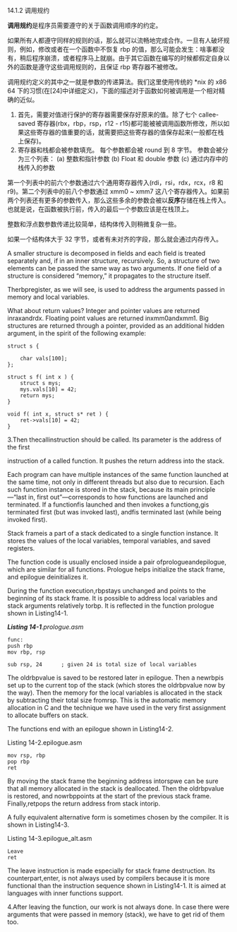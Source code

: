 14.1.2 调用规约

**调用规约**是程序员需要遵守的关于函数调用顺序的约定。

如果所有人都遵守同样的规则的话，那么就可以流畅地完成合作。一旦有人破坏规则，例如，修改或者在一个函数中不恢复 rbp 的值，那么可能会发生：啥事都没有，稍后程序崩溃，或者程序马上就崩。由于其它函数在编写的时候都假定自身以外的函数是遵守这些调用规则的，且保证 rbp 寄存器不被修改。

调用规约定义的其中之一就是参数的传递算法。我们这里使用传统的 \*nix 的 x86 64 下的习惯\(在\[24\]中详细定义\)，下面的描述对于函数如何被调用是一个相对精确的近似。

1. 首先，需要对值进行保护的寄存器需要保存好原来的值。除了七个 callee-saved 寄存器\(rbx，rbp，rsp，r12 - r15\)都可能被被调用函数所修改，所以如果这些寄存器的值重要的话，就需要把这些寄存器的值保存起来\(一般都在栈上保存\)。
2. 寄存器和栈都会被参数填充。
   每个参数都会被 round 到 8 字节。
   参数会被分为三个列表：
   \(a\) 整数和指针参数
   \(b\) Float 和 double 参数
   \(c\) 通过内存中的栈传入的参数

第一个列表中的前六个参数通过六个通用寄存器传入\(rdi，rsi，rdx，rcx，r8 和 r9\)。第二个列表中的前八个参数通过 xmm0 ~ xmm7 这八个寄存器传入。如果前两个列表还有更多的参数传入，那么这些多余的参数会被以**反序**存储在栈上传入。也就是说，在函数被执行前，传入的最后一个参数应该是在栈顶上。

整数和浮点数参数传递比较简单，结构体传入则稍微复杂一些。

如果一个结构体大于 32 字节，或者有未对齐的字段，那么就会通过内存传入。



A smaller structure is decomposed in fields and each field is treated separately and, if in an inner structure, recursively. So, a structure of two elements can be passed the same way as two arguments. If one field of a structure is considered “memory,” it propagates to the structure itself.

Therbpregister, as we will see, is used to address the arguments passed in memory and local variables.

What about return values? Integer and pointer values are returned inraxandrdx. Floating point values are returned inxmm0andxmm1. Big structures are returned through a pointer, provided as an additional hidden argument, in the spirit of the following example:

```
struct s {

    char vals[100];
};

struct s f( int x ) {
    struct s mys;
    mys.vals[10] = 42;
    return mys;
}

void f( int x, struct s* ret ) {
    ret->vals[10] = 42;
}
```

3.Then thecallinstruction should be called. Its parameter is the address of the first

instruction of a called function. It pushes the return address into the stack.

Each program can have multiple instances of the same function launched at the same time, not only in different threads but also due to recursion. Each such function instance is stored in the stack, because its main principle—“last in, first out”—corresponds to how functions are launched and terminated. If a functionfis launched and then invokes a functiong,gis terminated first \(but was invoked last\), andfis terminated last \(while being invoked first\).

Stack frameis a part of a stack dedicated to a single function instance. It stores the values of the local variables, temporal variables, and saved registers.

The function code is usually enclosed inside a pair ofprologueandepilogue, which are similar for all functions. Prologue helps initialize the stack frame, and epilogue deinitializes it.

During the function execution,rbpstays unchanged and points to the beginning of its stack frame. It is possible to address local variables and stack arguments relatively torbp. It is reflected in the function prologue shown in Listing14-1.

_**Listing 14-1**.prologue.asm_

```
func:
push rbp
mov rbp, rsp

sub rsp, 24      ; given 24 is total size of local variables
```

The oldrbpvalue is saved to be restored later in epilogue. Then a newrbpis set up to the current top of the stack \(which stores the oldrbpvalue now by the way\). Then the memory for the local variables is allocated in the stack by subtracting their total size fromrsp. This is the automatic memory allocation in C and the technique we have used in the very first assignment to allocate buffers on stack.

The functions end with an epilogue shown in Listing14-2.

Listing 14-2.epilogue.asm

```
mov rsp, rbp
pop rbp
ret
```

By moving the stack frame the beginning address intorspwe can be sure that all memory allocated in the stack is deallocated. Then the oldrbpvalue is restored, and nowrbppoints at the start of the previous stack frame. Finally,retpops the return address from stack intorip.

A fully equivalent alternative form is sometimes chosen by the compiler. It is shown in Listing14-3.

Listing 14-3.epilogue\_alt.asm

```
Leave
ret
```

The leave instruction is made especially for stack frame destruction. Its counterpart,enter, is not always used by compilers because it is more functional than the instruction sequence shown in Listing14-1. It is aimed at languages with inner functions support.

4.After leaving the function, our work is not always done. In case there were arguments that were passed in memory \(stack\), we have to get rid of them too.

